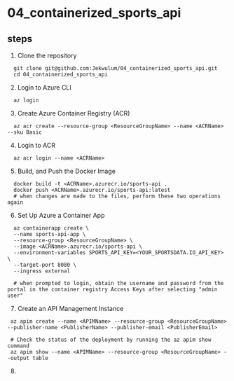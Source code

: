 # 04_containerized_sports_api

## steps
1. Clone the repository
  ```shell
    git clone git@github.com:Jekwulum/04_containerized_sports_api.git
    cd 04_containerized_sports_api
  ```
2. Login to Azure CLI
  ```shell
    az login
  ```
3. Create Azure Container Registry (ACR)
  ```shell
    az acr create --resource-group <ResourceGroupName> --name <ACRName> --sku Basic
  ```
4. Login to ACR
  ```shell
    az acr login --name <ACRName>
  ```
5. Build, and Push the Docker Image
  ```shell
    docker build -t <ACRName>.azurecr.io/sports-api .
    docker push <ACRName>.azurecr.io/sports-api:latest
    # when changes are made to the files, perform these two operations again
  ```
6. Set Up Azure a Container App
  ```shell
    az containerapp create \
    --name sports-api-app \
    --resource-group <ResourceGroupName> \
    --image <ACRName>.azurecr.io/sports-api \
    --environment-variables SPORTS_API_KEY=<YOUR_SPORTSDATA.IO_API_KEY> \
    --target-port 8080 \
    --ingress external

    # when prompted to login, obtain the username and password from the portal in the container registry Access Keys after selecting "admin user"
  ```
7. Create an API Management Instance
  ```shell
   az apim create --name <APIMName> --resource-group <ResourceGroupName> --publisher-name <PublisherName> --publisher-email <PublisherEmail>
   
   # Check the status of the deployment by running the az apim show command
   az apim show --name <APIMName> --resource-group <ResourceGroupName> --output table
  ```
8. 